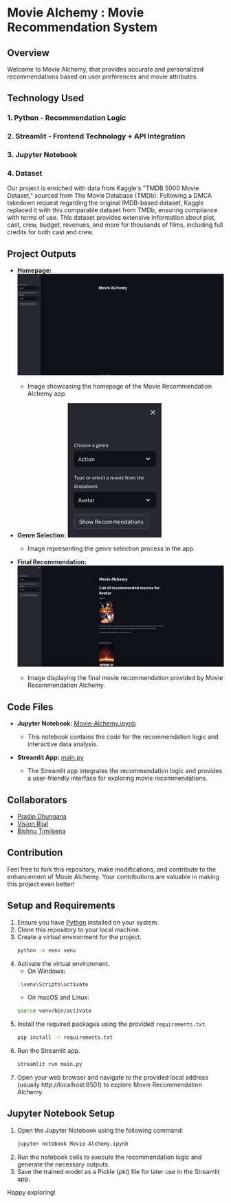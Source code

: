 # Movie Alchemy : Movie Recommendation System

## Overview
Welcome to Movie Alchemy, that provides accurate and personalized
recommendations based on user preferences and movie attributes.

## Technology Used
### 1. Python - Recommendation Logic

### 2. Streamlit - Frontend Technology + API Integration

### 3. Jupyter Notebook

### 4. Dataset
Our project is enriched with data from Kaggle's "TMDB 5000 Movie Dataset," sourced from The Movie Database (TMDb). Following a DMCA takedown request regarding the original IMDB-based dataset, Kaggle replaced it with this comparable dataset from TMDb, ensuring compliance with terms of use. This dataset provides extensive information about plot, cast, crew, budget, revenues, and more for thousands of films, including full credits for both cast and crew.

## Project Outputs
- **Homepage:** ![CHEESE!](/Output/homepage.png)
  - Image showcasing the homepage of the Movie Recommendation Alchemy app.

- **Genre Selection:** ![CHEESE!](/Output/genre.png)
  - Image representing the genre selection process in the app.

- **Final Recommendation:** ![CHEESE!](/Output/final.png)
  - Image displaying the final movie recommendation provided by Movie Recommendation Alchemy.


## Code Files
- **Jupyter Notebook:** [Movie-Alchemy.ipynb](Movie-Alchemy.ipynb)
  - This notebook contains the code for the recommendation logic and interactive data analysis.

- **Streamlit App:** [main.py](main.py)
  - The Streamlit app integrates the recommendation logic and provides a user-friendly interface for exploring movie recommendations.

## Collaborators
- [Pradip Dhungana](dhunganapradip.com.np)
- [Vision Rijal](https://visionrijal.com.np/)
- [Bishnu Timilsena](https://github.com/BishnuTimilsena)


## Contribution
Feel free to fork this repository, make modifications, and contribute to the enhancement of Movie Alchemy. Your contributions are valuable in making this project even better!

## Setup and Requirements
1. Ensure you have [Python](https://www.python.org/downloads/) installed on your system.
2. Clone this repository to your local machine.
3. Create a virtual environment for the project.
    ```bash
    python -m venv venv
    ```
4. Activate the virtual environment.
    - On Windows:
    ```bash
    .\venv\Scripts\activate
    ```
    - On macOS and Linux:
    ```bash
    source venv/bin/activate
    ```
5. Install the required packages using the provided `requirements.txt`.
    ```bash
    pip install -r requirements.txt
    ```
6. Run the Streamlit app.
    ```bash
    streamlit run main.py
    ```
7. Open your web browser and navigate to the provided local address (usually http://localhost:8501) to explore Movie Recommendation Alchemy.

## Jupyter Notebook Setup
1. Open the Jupyter Notebook using the following command:
    ```bash
    jupyter notebook Movie-Alchemy.ipynb
    ```
2. Run the notebook cells to execute the recommendation logic and generate the necessary outputs.
3. Save the trained model as a Pickle (pkl) file for later use in the Streamlit app.

Happy exploring!
